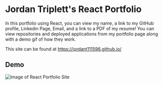 # Jordan Triplett's React Portfolio
In this portfolio using React, you can view my name, a link to my GitHub profile, Linkedin Page, Email, and a link to a PDF of my resume! You can view repositories and deployed applications from my portfolio page along with a demo gif of how they work.

This site can be found at https://jordant111596.github.io/

## Demo

![Image of React Portfolio Site](src/Assets/Images/Deployed-About-Me.gif?raw=true "Image of the Deployed React Portfolio")
